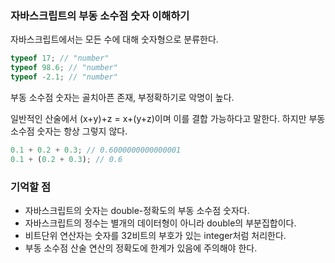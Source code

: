 ### 자바스크립트의 부동 소수점 숫자 이해하기

자바스크립트에서는 모든 수에 대해 숫자형으로 분류한다.

```js
typeof 17; // "number"
typeof 98.6; // "number"
typeof -2.1; // "number"
```

부동 소수점 숫자는 골치아픈 존재, 부정확하기로 악명이 높다.

일반적인 산술에서 (x+y)+z = x+(y+z)이며 이를 결합 가능하다고 말한다. 하지만 부동 소수점 숫자는 항상 그렇지 않다.

```js
0.1 + 0.2 + 0.3; // 0.6000000000000001
0.1 + (0.2 + 0.3); // 0.6
```

### 기억할 점

- 자바스크립트의 숫자는 double-정확도의 부동 소수점 숫자다.
- 자바스크립트의 정수는 별개의 데이터형이 아니라 double의 부분집합이다.
- 비트단위 연산자는 숫자를 32비트의 부호가 있는 integer처럼 처리한다.
- 부동 소수점 산술 연산의 정확도에 한계가 있음에 주의해야 한다.
